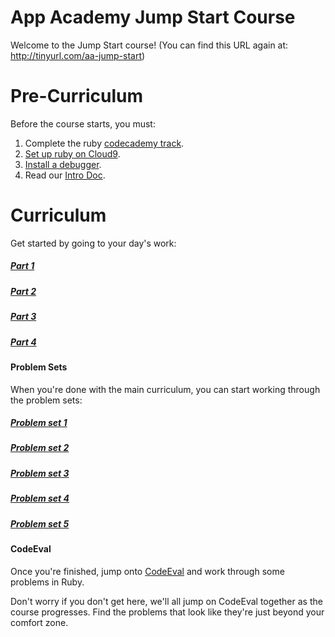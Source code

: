 # App Academy Jump Start Course

Welcome to the Jump Start course!
(You can find this URL again at: http://tinyurl.com/aa-jump-start)

# Pre-Curriculum

Before the course starts, you must:

1. Complete the ruby [codecademy track][codecademy-ruby].
2. [Set up ruby on Cloud9][ruby-setup].
3. [Install a debugger][debugger-setup].
4. Read our [Intro Doc][intro-doc].

[codecademy-ruby]: https://www.codecademy.com/learn/ruby
[ruby-setup]: ./pre-curriculum/ruby-setup.md
[debugger-setup]: ./pre-curriculum/debugger-setup.md
[intro-doc]: ./pre-curriculum/intro.md


# Curriculum
Get started by going to your day's work:
##### [Part 1](./part1/part1.md)
##### [Part 2](./part2/part2.md)
##### [Part 3](./part3/part3.md)
##### [Part 4](./part4/part4.md)

#### Problem Sets

When you're done with the main curriculum, you can start working through the problem sets:
##### [Problem set 1](./problem-sets/problem-set-1.rb)
##### [Problem set 2](./problem-sets/problem-set-2.rb)
##### [Problem set 3](./problem-sets/problem-set-3.rb)
##### [Problem set 4](./problem-sets/problem-set-4.rb)
##### [Problem set 5](./problem-sets/problem-set-5.rb)


#### CodeEval
Once you're finished, jump onto [CodeEval](http://codeeval.com) and work through some problems in Ruby. 

Don't worry if you don't get here, we'll all jump on CodeEval together as the course progresses.  Find the problems that look like they're just beyond your comfort zone.
